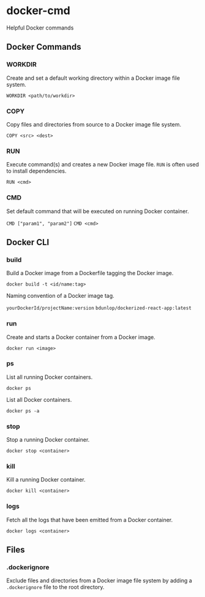 # docker-cmd
Helpful Docker commands

## Docker Commands

### WORKDIR
Create and set a default working directory within a Docker image file system.

`WORKDIR <path/to/workdir>`

### COPY
Copy files and directories from source to a Docker image file system.

`COPY <src> <dest>`

### RUN
Execute command(s) and creates a new Docker image file. `RUN` is often used to install dependencies.

`RUN <cmd>`

### CMD
Set default command that will be executed on running Docker container.

`CMD ["param1", "param2"]`
`CMD <cmd>`

## Docker CLI

### build 
Build a Docker image from a Dockerfile tagging the Docker image.

`docker build -t <id/name:tag>`

Naming convention of a Docker image tag.

`yourDockerId/projectName:version`
`bdunlop/dockerized-react-app:latest`

### run
Create and starts a Docker container from a Docker image.

`docker run <image>`

### ps
List all running Docker containers.

`docker ps`

List all Docker containers.

`docker ps -a`

### stop
Stop a running Docker container.

`docker stop <container>`

### kill
Kill a running Docker container.

`docker kill <container>`

### logs
Fetch all the logs that have been emitted from a Docker container.

`docker logs <container>`

## Files

### .dockerignore 
Exclude files and directories from a Docker image file system by adding a `.dockerignore` file to the root directory.
